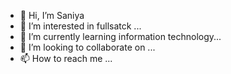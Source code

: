 - 👋 Hi, I’m Saniya
- 👀 I’m interested in fullsatck  ...
- 🌱 I’m currently learning information technology...
- 💞️ I’m looking to collaborate on ...
- 📫 How to reach me ...

<!---
Saniya2714/Saniya2714 is a ✨ special ✨ repository because its `README.md` (this file) appears on your GitHub profile.
You can click the Preview link to take a look at your changes.
--->
